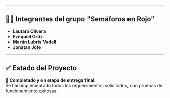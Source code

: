 
---

## 👨‍💻 Integrantes del grupo "Semáforos en Rojo"

- **Lautaro Olivera**
- **Ezequiel Ortiz**
- **Martín Lubris Vadell**
- **Jonatan Jofe**

---

## ✅ Estado del Proyecto

🚧 **Completado y en etapa de entrega final.**  
Se han implementado todos los requerimientos solicitados, con pruebas de funcionamiento exitosas.
